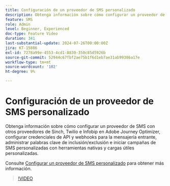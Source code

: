 ```yaml
---
title: Configuración de un proveedor de SMS personalizado
description: Obtenga información sobre cómo configurar un proveedor de SMS con otros proveedores de Sinch, Twilio e Infobip en Adobe Journey Optimizer, configurar credenciales de API y webhooks para la mensajería entrante, administrar palabras clave de inclusión/exclusión e iniciar campañas de SMS personalizadas con herramientas nativas y cargas útiles personalizadas.
feature: SMS
role: Admin
level: Beginner, Experienced
doc-type: Feature Video
duration: 341
last-substantial-update: 2024-07-26T00:00:00Z
jira: KT-15886
exl-id: 7278a99e-4553-4cd1-8830-350c85d5926b
source-git-commit: 52944c67fbf2ae75b1f6d1eb7ae31ab99386a17e
workflow-type: tm+mt
source-wordcount: '102'
ht-degree: 9%

---
```


# Configuración de un proveedor de SMS personalizado

Obtenga información sobre cómo configurar un proveedor de SMS con otros proveedores de Sinch, Twilio e Infobip en Adobe Journey Optimizer, configurar credenciales de API y webhooks para la mensajería entrante, administrar palabras clave de inclusión/exclusión e iniciar campañas de SMS personalizadas con herramientas nativas y cargas útiles personalizadas.

Consulte [Configurar un proveedor de SMS personalizado](https://experienceleague.adobe.com/en/docs/journey-optimizer/using/channels/sms/configure-sms/sms-configuration-custom) para obtener más información.

>[!VIDEO](https://video.tv.adobe.com/v/3431625/?learn=on&enablevpops)
